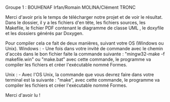 Groupe 1 : BOUHENAF Irfan/Romain MOLINA/Clément TRONC

Merci d'avoir pris le temps de télécharger notre projet et de voir le résultat.
Dans le dossier, il y a les fichiers d'en tête, les fichiers sources, les Makefile, le fichier PDF contenant le diagramme de classe UML
, le doxyfile et les dossiers générés par Doxygen.

Pour compiler cela ce fait de deux manières, suivant votre OS (Windows ou Unix).
Windows : - Une fois dans votre invité de commande avec le chemin d'accès dans le bon fichier
			faite la commande suivante : "mingw32-make -f makefile.win" ou "make.bat"
			avec cette commande, le programme va compiler les fichiers et créer l'exécutable nommé Formes.
			
Unix : - Avec l'OS Unix, la commande que vous devrez faire dans votre terminal est la suivante :
		 "make", avec cette commande, le programme va compiler les fichiers et créer l'exécutable nommé Formes.
		 
		 
Merci d'avoir lu !

